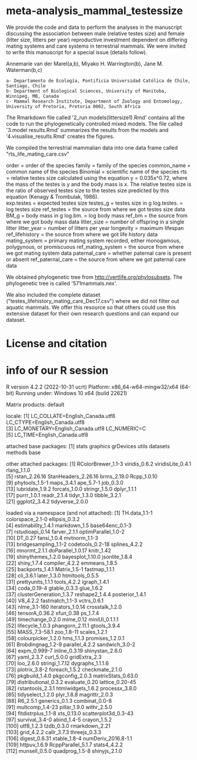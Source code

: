 # meta-analysis_mammal_testessize

We provide the code and data to perform the analyses in the manuscript discussing the association between male (relative testes size) and female (litter size, litters per year) reproductive investment dependent on differing mating systems and care systems in terrestrial mammals. We were invited to write this manuscript for a special issue (details follow). 

Annemarie van der Marel(a,b), Miyako H. Warrington(b), Jane M. Waterman(b,c) 

    a- Departamento de Ecología, Pontificia Universidad Católica de Chile, Santiago, Chile 
    b- Department of Biological Sciences, University of Manitoba, Winnipeg, MB, Canada
    c- Mammal Research Institute, Department of Zoology and Entomology, University of Pretoria, Pretoria 0002, South Africa

The Rmarkdown file called '2_run models(littersize1).Rmd' contains all the code to run the phylogenetically controlled mixed models. The file called '3.model results.Rmd' summarizes the results from the models and '4.visualise_results.Rmd' creates the figures. 

We compiled the terrestrial mammalian data into one data frame called "rts_life_mating_care.csv"

order        = order of the species
family       = family of the species
common_name  = common name of the species
Binomial     = scientific name of the species
rts          = relative testes size calculated using the equation y = 0.035x^0.72, where the mass of the testes is y and the body mass is x. The relative testes size is the ratio of observed testes size to the testes size predicted by this equation (Kenagy & Trombulak, 1986).  
exp.testes   = expected testes size
testes_g     = testes size in g
log.testes.  = log testes size
ref_testes   = the source from where we got testes size data
BM_g         = body mass in g
log.bm.      = log body mass
ref_bm       = the source from where we got body mass data
litter_size  = number of offspring in a single litter
litter_year  = number of litters per year
longevity    = maximum lifespan
ref_lifehistory    = the source from where we got life history data
mating_system      = primary mating system recorded, either monogamous, polygynous, or promiscuous
ref_mating_system  = the source from where we got mating system data
paternal_care      = whether paternal care is present or absent
ref_paternal_care  = the source from where we got paternal care data

We obtained phylogenetic tree from http://vertlife.org/phylosubsets. The phylogenetic tree is called '571mammals.nex'. 

We also included the complete dataset ("testes_lifehistory_mating_care_Dec17.csv") where we did not filter out aquatic mammals. We offer this resource so that others could use this extensive dataset for their own research questions and can expand our dataset.

# License and citation


# info of our R session
R version 4.2.2 (2022-10-31 ucrt)
Platform: x86_64-w64-mingw32/x64 (64-bit)
Running under: Windows 10 x64 (build 22621)

Matrix products: default

locale:
[1] LC_COLLATE=English_Canada.utf8  LC_CTYPE=English_Canada.utf8   
[3] LC_MONETARY=English_Canada.utf8 LC_NUMERIC=C                   
[5] LC_TIME=English_Canada.utf8    

attached base packages:
[1] stats     graphics  grDevices utils     datasets  methods   base     

other attached packages:
 [1] RColorBrewer_1.1-3  viridis_0.6.2       viridisLite_0.4.1   rlang_1.1.0        
 [5] rstan_2.26.16       StanHeaders_2.26.16 brms_2.19.0         Rcpp_1.0.10        
 [9] phytools_1.5-1      maps_3.4.1          ape_5.7-1           job_0.3.0          
[13] lubridate_1.9.2     forcats_1.0.0       stringr_1.5.0       dplyr_1.1.1        
[17] purrr_1.0.1         readr_2.1.4         tidyr_1.3.0         tibble_3.2.1       
[21] ggplot2_3.4.2       tidyverse_2.0.0    

loaded via a namespace (and not attached):
  [1] TH.data_1.1-1           colorspace_2.1-0        ellipsis_0.3.2         
  [4] estimability_1.4.1      markdown_1.5            base64enc_0.1-3        
  [7] rstudioapi_0.14         farver_2.1.1            optimParallel_1.0-2    
 [10] DT_0.27                 fansi_1.0.4             mvtnorm_1.1-3          
 [13] bridgesampling_1.1-2    codetools_0.2-18        splines_4.2.2          
 [16] mnormt_2.1.1            doParallel_1.0.17       knitr_1.42             
 [19] shinythemes_1.2.0       bayesplot_1.10.0        jsonlite_1.8.4         
 [22] shiny_1.7.4             compiler_4.2.2          emmeans_1.8.5          
 [25] backports_1.4.1         Matrix_1.5-1            fastmap_1.1.1          
 [28] cli_3.6.1               later_1.3.0             htmltools_0.5.5        
 [31] prettyunits_1.1.1       tools_4.2.2             igraph_1.4.1           
 [34] coda_0.19-4             gtable_0.3.3            glue_1.6.2             
 [37] clusterGeneration_1.3.7 reshape2_1.4.4          posterior_1.4.1        
 [40] V8_4.2.2                fastmatch_1.1-3         vctrs_0.6.1            
 [43] nlme_3.1-160            iterators_1.0.14        crosstalk_1.2.0        
 [46] tensorA_0.36.2          xfun_0.38               ps_1.7.4               
 [49] timechange_0.2.0        mime_0.12               miniUI_0.1.1.1         
 [52] lifecycle_1.0.3         phangorn_2.11.1         gtools_3.9.4           
 [55] MASS_7.3-58.1           zoo_1.8-11              scales_1.2.1           
 [58] colourpicker_1.2.0      hms_1.1.3               promises_1.2.0.1       
 [61] Brobdingnag_1.2-9       parallel_4.2.2          sandwich_3.0-2         
 [64] expm_0.999-7            inline_0.3.19           shinystan_2.6.0        
 [67] yaml_2.3.7              curl_5.0.0              gridExtra_2.3          
 [70] loo_2.6.0               stringi_1.7.12          dygraphs_1.1.1.6       
 [73] plotrix_3.8-2           foreach_1.5.2           checkmate_2.1.0        
 [76] pkgbuild_1.4.0          pkgconfig_2.0.3         matrixStats_0.63.0     
 [79] distributional_0.3.2    evaluate_0.20           lattice_0.20-45        
 [82] rstantools_2.3.1        htmlwidgets_1.6.2       processx_3.8.0         
 [85] tidyselect_1.2.0        plyr_1.8.8              magrittr_2.0.3         
 [88] R6_2.5.1                generics_0.1.3          combinat_0.0-8         
 [91] multcomp_1.4-23         pillar_1.9.0            withr_2.5.0            
 [94] fitdistrplus_1.1-8      xts_0.13.0              scatterplot3d_0.3-43   
 [97] survival_3.4-0          abind_1.4-5             crayon_1.5.2           
[100] utf8_1.2.3              tzdb_0.3.0              rmarkdown_2.21         
[103] grid_4.2.2              callr_3.7.3             threejs_0.3.3          
[106] digest_0.6.31           xtable_1.8-4            numDeriv_2016.8-1.1    
[109] httpuv_1.6.9            RcppParallel_5.1.7      stats4_4.2.2           
[112] munsell_0.5.0           quadprog_1.5-8          shinyjs_2.1.0     
